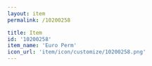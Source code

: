 ```yaml
---
layout: item
permalink: /10200258

title: Item
id: '10200258'
item_name: 'Euro Perm'
icon_url: 'item/icon/customize/10200258.png'
---
```

